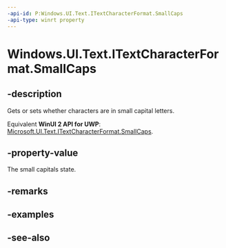 ```yaml
---
-api-id: P:Windows.UI.Text.ITextCharacterFormat.SmallCaps
-api-type: winrt property
---
```


<!-- Property syntax
public Windows.UI.Text.FormatEffect SmallCaps { get;  set; }
-->

# Windows.UI.Text.ITextCharacterFormat.SmallCaps

## -description
Gets or sets whether characters are in small capital letters.

Equivalent **WinUI 2 API for UWP**: [Microsoft.UI.Text.ITextCharacterFormat.SmallCaps](/windows/winui/api/microsoft.ui.text.itextcharacterformat.smallcaps).

## -property-value
The small capitals state.

## -remarks

## -examples

## -see-also
